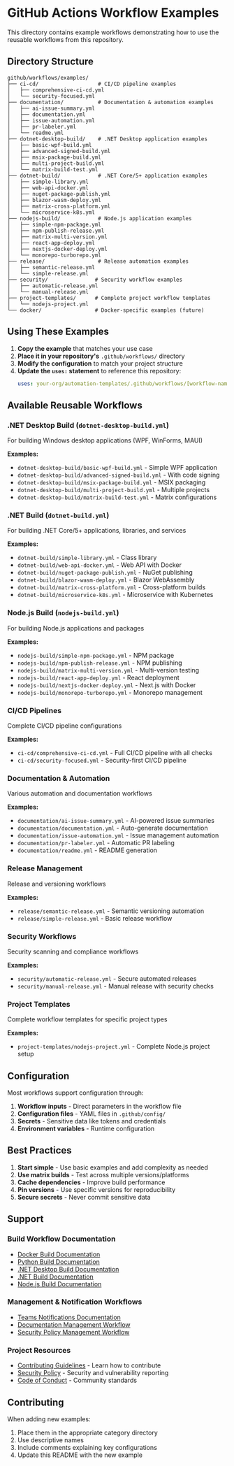 # GitHub Actions Workflow Examples

This directory contains example workflows demonstrating how to use the reusable workflows from this repository.

## Directory Structure

```
github/workflows/examples/
├── ci-cd/                   # CI/CD pipeline examples
│   ├── comprehensive-ci-cd.yml
│   └── security-focused.yml
├── documentation/           # Documentation & automation examples
│   ├── ai-issue-summary.yml
│   ├── documentation.yml
│   ├── issue-automation.yml
│   ├── pr-labeler.yml
│   └── readme.yml
├── dotnet-desktop-build/    # .NET Desktop application examples
│   ├── basic-wpf-build.yml
│   ├── advanced-signed-build.yml
│   ├── msix-package-build.yml
│   ├── multi-project-build.yml
│   └── matrix-build-test.yml
├── dotnet-build/            # .NET Core/5+ application examples
│   ├── simple-library.yml
│   ├── web-api-docker.yml
│   ├── nuget-package-publish.yml
│   ├── blazor-wasm-deploy.yml
│   ├── matrix-cross-platform.yml
│   └── microservice-k8s.yml
├── nodejs-build/            # Node.js application examples
│   ├── simple-npm-package.yml
│   ├── npm-publish-release.yml
│   ├── matrix-multi-version.yml
│   ├── react-app-deploy.yml
│   ├── nextjs-docker-deploy.yml
│   └── monorepo-turborepo.yml
├── release/                 # Release automation examples
│   ├── semantic-release.yml
│   └── simple-release.yml
├── security/               # Security workflow examples
│   ├── automatic-release.yml
│   └── manual-release.yml
├── project-templates/      # Complete project workflow templates
│   └── nodejs-project.yml
└── docker/                 # Docker-specific examples (future)
```

## Using These Examples

1. **Copy the example** that matches your use case
2. **Place it in your repository's** `.github/workflows/` directory
3. **Modify the configuration** to match your project structure
4. **Update the `uses:` statement** to reference this repository:
   ```yaml
   uses: your-org/automation-templates/.github/workflows/[workflow-name].yml@main
   ```

## Available Reusable Workflows

### .NET Desktop Build (`dotnet-desktop-build.yml`)
For building Windows desktop applications (WPF, WinForms, MAUI)

**Examples:**
- `dotnet-desktop-build/basic-wpf-build.yml` - Simple WPF application
- `dotnet-desktop-build/advanced-signed-build.yml` - With code signing
- `dotnet-desktop-build/msix-package-build.yml` - MSIX packaging
- `dotnet-desktop-build/multi-project-build.yml` - Multiple projects
- `dotnet-desktop-build/matrix-build-test.yml` - Matrix configurations

### .NET Build (`dotnet-build.yml`)
For building .NET Core/5+ applications, libraries, and services

**Examples:**
- `dotnet-build/simple-library.yml` - Class library
- `dotnet-build/web-api-docker.yml` - Web API with Docker
- `dotnet-build/nuget-package-publish.yml` - NuGet publishing
- `dotnet-build/blazor-wasm-deploy.yml` - Blazor WebAssembly
- `dotnet-build/matrix-cross-platform.yml` - Cross-platform builds
- `dotnet-build/microservice-k8s.yml` - Microservice with Kubernetes

### Node.js Build (`nodejs-build.yml`)
For building Node.js applications and packages

**Examples:**
- `nodejs-build/simple-npm-package.yml` - NPM package
- `nodejs-build/npm-publish-release.yml` - NPM publishing
- `nodejs-build/matrix-multi-version.yml` - Multi-version testing
- `nodejs-build/react-app-deploy.yml` - React deployment
- `nodejs-build/nextjs-docker-deploy.yml` - Next.js with Docker
- `nodejs-build/monorepo-turborepo.yml` - Monorepo management

### CI/CD Pipelines
Complete CI/CD pipeline configurations

**Examples:**
- `ci-cd/comprehensive-ci-cd.yml` - Full CI/CD pipeline with all checks
- `ci-cd/security-focused.yml` - Security-first CI/CD pipeline

### Documentation & Automation
Various automation and documentation workflows

**Examples:**
- `documentation/ai-issue-summary.yml` - AI-powered issue summaries
- `documentation/documentation.yml` - Auto-generate documentation
- `documentation/issue-automation.yml` - Issue management automation
- `documentation/pr-labeler.yml` - Automatic PR labeling
- `documentation/readme.yml` - README generation

### Release Management
Release and versioning workflows

**Examples:**
- `release/semantic-release.yml` - Semantic versioning automation
- `release/simple-release.yml` - Basic release workflow

### Security Workflows
Security scanning and compliance workflows

**Examples:**
- `security/automatic-release.yml` - Secure automated releases
- `security/manual-release.yml` - Manual release with security checks

### Project Templates
Complete workflow templates for specific project types

**Examples:**
- `project-templates/nodejs-project.yml` - Complete Node.js project setup

## Configuration

Most workflows support configuration through:

1. **Workflow inputs** - Direct parameters in the workflow file
2. **Configuration files** - YAML files in `.github/config/`
3. **Secrets** - Sensitive data like tokens and credentials
4. **Environment variables** - Runtime configuration

## Best Practices

1. **Start simple** - Use basic examples and add complexity as needed
2. **Use matrix builds** - Test across multiple versions/platforms
3. **Cache dependencies** - Improve build performance
4. **Pin versions** - Use specific versions for reproducibility
5. **Secure secrets** - Never commit sensitive data

## Support

### Build Workflow Documentation
- [Docker Build Documentation](../../../docs/workflows/docker-build.md)
- [Python Build Documentation](../../../docs/workflows/python-build.md)
- [.NET Desktop Build Documentation](../../../docs/workflows/dotnet-desktop-build.md)
- [.NET Build Documentation](../../../docs/workflows/dotnet-build.md)
- [Node.js Build Documentation](../../../docs/workflows/nodejs-build.md)

### Management & Notification Workflows
- [Teams Notifications Documentation](../../../docs/workflows/teams-notifications.md)
- [Documentation Management Workflow](../../../.github/workflows/documentation.yml)
- [Security Policy Management Workflow](../../../.github/workflows/security-management.yml)

### Project Resources
- [Contributing Guidelines](../../../CONTRIBUTING.MD) - Learn how to contribute
- [Security Policy](../../../SECURITY.MD) - Security and vulnerability reporting
- [Code of Conduct](../../../CODE_OF_CONDUCT.MD) - Community standards

## Contributing

When adding new examples:
1. Place them in the appropriate category directory
2. Use descriptive names
3. Include comments explaining key configurations
4. Update this README with the new example